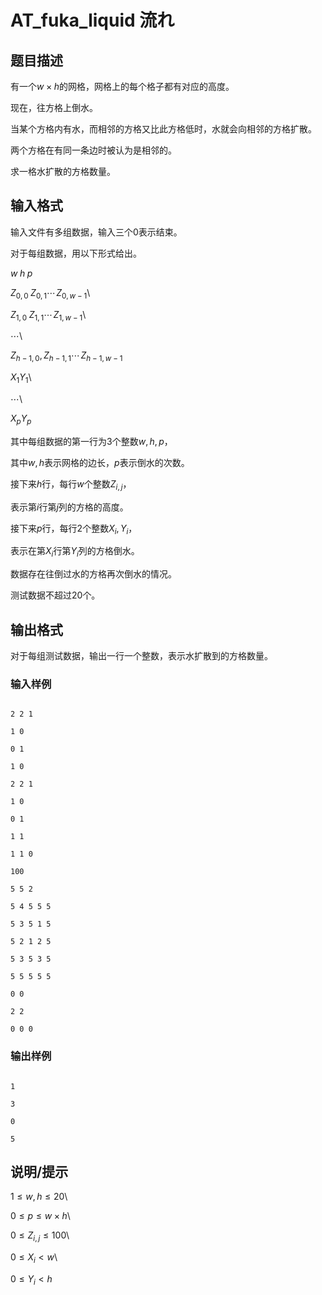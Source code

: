 # AT_fuka_liquid 流れ

## 题目描述

有一个$w\times h$的网格，网格上的每个格子都有对应的高度。

现在，往方格上倒水。

当某个方格内有水，而相邻的方格又比此方格低时，水就会向相邻的方格扩散。

两个方格在有同一条边时被认为是相邻的。

求一格水扩散的方格数量。

## 输入格式

输入文件有多组数据，输入三个$0$表示结束。

对于每组数据，用以下形式给出。

$w\;h\;p$

$Z_{0,0}\;Z_{0,1}\cdots\!Z_{0,w-1}$\
$Z_{1,0}\;Z_{1,1}\cdots\!Z_{1,w-1}$\
$\cdots$\
$Z_{h-1,0},Z_{h-1,1}\cdots\!Z_{h-1,w-1}$

$X_{1} Y_{1}$\
$\cdots$\
$X_{p} Y_{p}$

其中每组数据的第一行为$3$个整数$w,h,p$，

其中$w,h$表示网格的边长，$p$表示倒水的次数。

接下来$h$行，每行$w$个整数$Z_{i,j}$，

表示第$i$行第$j$列的方格的高度。

接下来$p$行，每行$2$个整数$X_{i},Y_{i}$，

表示在第$X_{i}$行第$Y_{i}$列的方格倒水。

数据存在往倒过水的方格再次倒水的情况。

测试数据不超过$20$个。

## 输出格式

对于每组测试数据，输出一行一个整数，表示水扩散到的方格数量。
### 输入样例
```
2 2 1
1 0
0 1
1 0
2 2 1
1 0
0 1
1 1
1 1 0
100
5 5 2
5 4 5 5 5
5 3 5 1 5
5 2 1 2 5
5 3 5 3 5
5 5 5 5 5
0 0
2 2
0 0 0
```
### 输出样例
```
1
3
0
5
```

## 说明/提示

$1\leq w,h\leq 20$\
$0\leq p\leq w \times h$\
$0\leq Z_{i,j}\leq 100$\
$0\leq X_{i}<w$\
$0\leq Y_{i}<h$